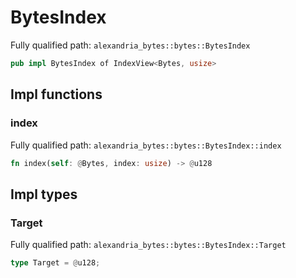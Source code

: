 # BytesIndex

Fully qualified path: `alexandria_bytes::bytes::BytesIndex`

```rust
pub impl BytesIndex of IndexView<Bytes, usize>
```

## Impl functions

### index

Fully qualified path: `alexandria_bytes::bytes::BytesIndex::index`

```rust
fn index(self: @Bytes, index: usize) -> @u128
```

## Impl types

### Target

Fully qualified path: `alexandria_bytes::bytes::BytesIndex::Target`

```rust
type Target = @u128;
```

